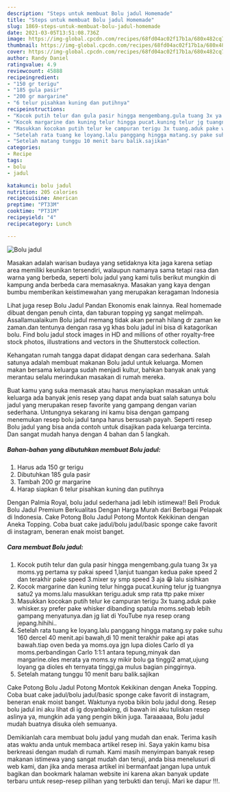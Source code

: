 ```yaml
---
description: "Steps untuk membuat Bolu jadul Homemade"
title: "Steps untuk membuat Bolu jadul Homemade"
slug: 1869-steps-untuk-membuat-bolu-jadul-homemade
date: 2021-03-05T13:51:08.736Z
image: https://img-global.cpcdn.com/recipes/68fd04ac02f17b1a/680x482cq70/bolu-jadul-foto-resep-utama.jpg
thumbnail: https://img-global.cpcdn.com/recipes/68fd04ac02f17b1a/680x482cq70/bolu-jadul-foto-resep-utama.jpg
cover: https://img-global.cpcdn.com/recipes/68fd04ac02f17b1a/680x482cq70/bolu-jadul-foto-resep-utama.jpg
author: Randy Daniel
ratingvalue: 4.9
reviewcount: 45888
recipeingredient:
- "150 gr terigu"
- "185 gula pasir"
- "200 gr margarine"
- "6 telur pisahkan kuning dan putihnya"
recipeinstructions:
- "Kocok putih telur dan gula pasir hingga mengembang.gula tuang 3x ya moms.yg pertama sy pakai speed 1,lanjut tuangan kedua pake speed 2 dan terakhir pake speed 3.mixer sy smp speed 3 aja 😁 lalu sisihkan"
- "Kocok margarine dan kuning telur hingga pucat.kuning telur jg tuangnya satu2 ya moms.lalu masukkan terigu.aduk smp rata ttp pake mixer"
- "Masukkan kocokan putih telur ke campuran terigu 3x tuang.aduk pake whisker.sy prefer pake whisker dibanding spatula moms.sebab lebih gampang menyatunya.dan jg liat di YouTube nya resep orang jepang.hihihi.."
- "Setelah rata tuang ke loyang.lalu panggang hingga matang.sy pake suhu 160 dercel 40 menit.api bawah,di 10 menit terakhir pake api atas bawah.tiap oven beda ya moms.oya jgn lupa dioles Carlo dl ya moms.perbandingan Carlo 1:1:1 antara tepung,minyak dan margarine.oles merata ya moms.sy mikir bolu ga tinggi2 amat,ujung loyang ga dioles eh ternyata tinggi,ga mulus bagian pinggirnya."
- "Setelah matang tunggu 10 menit baru balik.sajikan"
categories:
- Recipe
tags:
- bolu
- jadul

katakunci: bolu jadul 
nutrition: 205 calories
recipecuisine: American
preptime: "PT33M"
cooktime: "PT31M"
recipeyield: "4"
recipecategory: Lunch

---
```



![Bolu jadul](https://img-global.cpcdn.com/recipes/68fd04ac02f17b1a/680x482cq70/bolu-jadul-foto-resep-utama.jpg)

Masakan adalah warisan budaya yang setidaknya kita jaga karena setiap area memiliki keunikan tersendiri, walaupun namanya sama tetapi rasa dan warna yang berbeda, seperti bolu jadul yang kami tulis berikut mungkin di kampung anda berbeda cara memasaknya. Masakan yang kaya dengan bumbu memberikan keistimewahan yang merupakan keragaman Indonesia

Lihat juga resep Bolu Jadul Pandan Ekonomis enak lainnya. Real homemade dibuat dengan penuh cinta, dan taburan topping yg sangat melimpah. Assallamualaikum Bolu jadul memang tidak akan pernah hilang dr zaman ke zaman.dan tentunya dengan rasa yg khas bolu jadul ini bisa di katagorikan bolu. Find bolu jadul stock images in HD and millions of other royalty-free stock photos, illustrations and vectors in the Shutterstock collection.

Kehangatan rumah tangga dapat didapat dengan cara sederhana. Salah satunya adalah membuat makanan Bolu jadul untuk keluarga. Momen makan bersama keluarga sudah menjadi kultur, bahkan banyak anak yang merantau selalu merindukan masakan di rumah mereka.

Buat kamu yang suka memasak atau harus menyiapkan masakan untuk keluarga ada banyak jenis resep yang dapat anda buat salah satunya bolu jadul yang merupakan resep favorite yang gampang dengan varian sederhana. Untungnya sekarang ini kamu bisa dengan gampang menemukan resep bolu jadul tanpa harus bersusah payah.
Seperti resep Bolu jadul yang bisa anda contoh untuk disajikan pada keluarga tercinta. Dan sangat mudah hanya dengan 4 bahan dan 5 langkah.


<!--inarticleads1-->

##### Bahan-bahan yang dibutuhkan membuat Bolu jadul:

1. Harus ada 150 gr terigu
1. Dibutuhkan 185 gula pasir
1. Tambah 200 gr margarine
1. Harap siapkan 6 telur pisahkan kuning dan putihnya


Dengan Palmia Royal, bolu jadul sederhana jadi lebih istimewa!! Beli Produk Bolu Jadul Premium Berkualitas Dengan Harga Murah dari Berbagai Pelapak di Indonesia. Cake Potong Bolu Jadul Potong Montok Kekikinan dengan Aneka Topping. Coba buat cake jadul/bolu jadul/basic sponge cake favorit di instagram, beneran enak moist banget. 

<!--inarticleads2-->

##### Cara membuat  Bolu jadul:

1. Kocok putih telur dan gula pasir hingga mengembang.gula tuang 3x ya moms.yg pertama sy pakai speed 1,lanjut tuangan kedua pake speed 2 dan terakhir pake speed 3.mixer sy smp speed 3 aja 😁 lalu sisihkan
1. Kocok margarine dan kuning telur hingga pucat.kuning telur jg tuangnya satu2 ya moms.lalu masukkan terigu.aduk smp rata ttp pake mixer
1. Masukkan kocokan putih telur ke campuran terigu 3x tuang.aduk pake whisker.sy prefer pake whisker dibanding spatula moms.sebab lebih gampang menyatunya.dan jg liat di YouTube nya resep orang jepang.hihihi..
1. Setelah rata tuang ke loyang.lalu panggang hingga matang.sy pake suhu 160 dercel 40 menit.api bawah,di 10 menit terakhir pake api atas bawah.tiap oven beda ya moms.oya jgn lupa dioles Carlo dl ya moms.perbandingan Carlo 1:1:1 antara tepung,minyak dan margarine.oles merata ya moms.sy mikir bolu ga tinggi2 amat,ujung loyang ga dioles eh ternyata tinggi,ga mulus bagian pinggirnya.
1. Setelah matang tunggu 10 menit baru balik.sajikan


Cake Potong Bolu Jadul Potong Montok Kekikinan dengan Aneka Topping. Coba buat cake jadul/bolu jadul/basic sponge cake favorit di instagram, beneran enak moist banget. Waktunya nyoba bikin bolu jadul dong. Resep bolu jadul ini aku lihat di ig doyanbaking, di bawah ini aku tuliskan resep aslinya ya, mungkin ada yang pengin bikin juga. Taraaaaaa, Bolu jadul mudah buatnya disuka oleh semuanya. 

Demikianlah cara membuat bolu jadul yang mudah dan enak. Terima kasih atas waktu anda untuk membaca artikel resep ini. Saya yakin kamu bisa berkreasi dengan mudah di rumah. Kami masih menyimpan banyak resep makanan istimewa yang sangat mudah dan teruji, anda bisa menelusuri di web kami, dan jika anda merasa artikel ini bermanfaat jangan lupa untuk bagikan dan bookmark halaman website ini karena akan banyak update terbaru untuk resep-resep pilihan yang terbukti dan teruji. Mari ke dapur !!!. 
